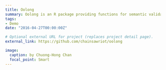 ```yaml
---
title: Oolong 
summary: Oolong is an R package providing functions for semantic validation of topic modeling and dictionary-based methods, two main tools for doing. automated content analysis using https://github.com/chainsawriot/oolong`.
tags:
- Demo
date: "2016-04-27T00:00:00Z"

# Optional external URL for project (replaces project detail page).
external_link: https://github.com/chainsawriot/oolong

image:
  caption: by Chuong-Hong Chan
  focal_point: Smart
---
```

